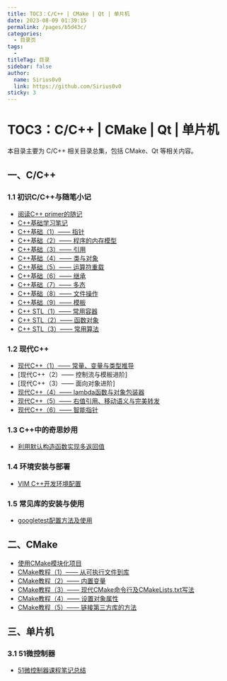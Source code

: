 ```yaml
---
title: TOC3：C/C++ | CMake | Qt | 单片机
date: 2023-08-09 01:39:15
permalink: /pages/b5d43c/
categories:
  - 目录页
tags:
  - 
titleTag: 目录
sidebar: false
author:
  name: Sirius0v0
  link: https://github.com/Sirius0v0
sticky: 3
---
```

# TOC3：C/C++ | CMake | Qt | 单片机

本目录主要为 C/C++ 相关目录总集，包括 CMake、Qt 等相关内容。

<!-- more -->

## 一、C/C++
### 1.1 初识C/C++与随笔小记
+ [阅读C++ primer的随记](https://sirius0v0.github.io/pages/4a029d/)
+ [C++基础学习笔记](https://sirius0v0.github.io/pages/1d02ef/)
+ [C++基础（1）—— 指针](https://sirius0v0.github.io/pages/2d4aff/)
+ [C++基础（2）—— 程序的内存模型](https://sirius0v0.github.io/pages/dcbb25/)
+ [C++基础（3）—— 引用](https://sirius0v0.github.io/pages/f02aca/)
+ [C++基础（4）—— 类与对象](https://sirius0v0.github.io/pages/d26468/)
+ [C++基础（5）—— 运算符重载](https://sirius0v0.github.io/pages/b2a23f/)
+ [C++基础（6）—— 继承](https://sirius0v0.github.io/pages/57adc7/)
+ [C++基础（7）—— 多态](https://sirius0v0.github.io/pages/479cfd/)
+ [C++基础（8）—— 文件操作](https://sirius0v0.github.io/pages/e0a729/)
+ [C++基础（9）—— 模板](https://sirius0v0.github.io/pages/169f91/)
+ [C++ STL（1）—— 常用容器](https://sirius0v0.github.io/pages/d1cc88/)
+ [C++ STL（2）—— 函数对象](https://sirius0v0.github.io/pages/68794f/)
+ [C++ STL（3）—— 常用算法](https://sirius0v0.github.io/pages/9346f0/)


### 1.2 现代C++
+ [现代C++（1）—— 常量、变量与类型推导](https://sirius0v0.github.io/pages/179db6/)
+ [现代C++（2）—— 控制流与模板进阶]
+ [现代C++（3）—— 面向对象进阶]
+ [现代C++（4）—— lambda函数与对象包装器](https://sirius0v0.github.io/pages/099339/)
+ [现代C++（5）—— 右值引用、移动语义与完美转发](https://sirius0v0.github.io/pages/c8d03b/)
+ [现代C++（6）—— 智能指针](https://sirius0v0.github.io/pages/f75e67/)

### 1.3 C++中的奇思妙用
+ [利用默认构造函数实现多返回值](https://sirius0v0.github.io/pages/a75790/)

### 1.4 环境安装与部署
+ [VIM C++开发环境配置](https://sirius0v0.github.io/pages/7035ac/)

### 1.5 常见库的安装与使用
+ [googletest配置方法及使用](https://sirius0v0.github.io/pages/cc5b03/)

## 二、CMake
+ [使用CMake模块化项目](https://sirius0v0.github.io/pages/6f3563/)
+ [CMake教程（1）—— 从可执行文件到库](https://sirius0v0.github.io/pages/88d0a9/)
+ [CMake教程（2）—— 内置变量](https://sirius0v0.github.io/pages/74cb4c/)
+ [CMake教程（3）—— 现代CMake命令行及CMakeLists.txt写法](https://sirius0v0.github.io/pages/4e3aef/)
+ [CMake教程（4）—— 设置对象属性](https://sirius0v0.github.io/pages/4b55a7/)
+ [CMake教程（5）—— 链接第三方库的方法](https://sirius0v0.github.io/pages/e72f2f/)

## 三、单片机
### 3.1 51微控制器
+ [51微控制器课程笔记总结](https://sirius0v0.github.io/pages/82a142/)